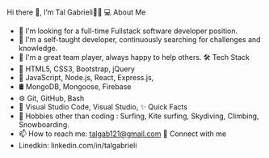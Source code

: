 Hi there 👋, I’m Tal Gabrieli👨‍💻
💻 About Me
* 💼 I'm looking for a full-time Fullstack software developer position.
* 💪 I'm a self-taught developer, continuously searching for challenges and knowledge.
* 🎈 I'm a great team player, always happy to help others.
🛠 Tech Stack
* 🎨 HTML5, CSS3, Bootstrap, jQuery
* 🧰 JavaScript, Node.js, React, Express.js,
* 🛢 MongoDB, Mongoose, Firebase
* ⚙️ Git, GitHub, Bash
* 🔧 Visual Studio Code, Visual Studio,
✨ Quick Facts
* 🎿 Hobbies other than coding : Surfing, Kite surfing, Skydiving, Climbing, Snowboarding.
* 📫 How to reach me: talgab121@gmail.com
📝 Connect with me
* Linedkin: linkedin.com/in/talgabrieli
